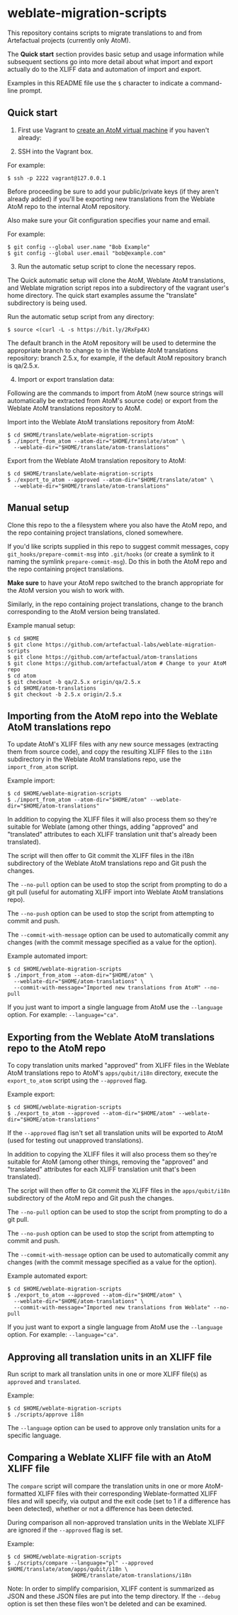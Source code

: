 # weblate-migration-scripts

This repository contains scripts to migrate translations to and from
Artefactual projects (currently only AtoM).

The **Quick start** section provides basic setup and usage information while
subsequent sections go into more detail about what import and export actually
do to the XLIFF data and automation of import and export.

Examples in this README file use the `$` character to indicate a command-line
prompt.


Quick start
-----------

1) First use Vagrant to [create an AtoM virtual machine][1] if you haven't already:

[1]:https://www.accesstomemory.org/en/docs/2.5/dev-manual/env/vagrant/#dev-env-vagrant 

2) SSH into the Vagrant box.

For example:

    $ ssh -p 2222 vagrant@127.0.0.1

Before proceeding be sure to add your public/private keys (if they aren't
already added) if you'll be exporting new translations from the Weblate AtoM
repo to the internal AtoM repository.

Also make sure your Git configuration specifies your name and email.

For example:

    $ git config --global user.name "Bob Example"
    $ git config --global user.email "bob@example.com"

3) Run the automatic setup script to clone the necessary repos.

The Quick automatic setup will clone the AtoM, Weblate AtoM translations, and
Weblate migration script repos into a subdirectory of the vagrant user's  home
directory. The quick start examples assume the "translate" subdirectory is
being used.

Run the automatic setup script from any directory:

    $ source <(curl -L -s https://bit.ly/2RxFp4X)

The default branch in the AtoM repository will be used to determine the
appropriate branch to change to in the Weblate AtoM translations repository:
branch 2.5.x, for example, if the default AtoM repository branch is qa/2.5.x.

4) Import or export translation data:

Following are the commands to import from AtoM (new source strings
will automatically be extracted from AtoM's source code) or export from
the Weblate AtoM translations repository to AtoM.

Import into the Weblate AtoM translations repository from AtoM:

    $ cd $HOME/translate/weblate-migration-scripts
    $ ./import_from_atom --atom-dir="$HOME/translate/atom" \
      --weblate-dir="$HOME/translate/atom-translations"

Export from the Weblate AtoM translation repository to AtoM:

    $ cd $HOME/translate/weblate-migration-scripts 
    $ ./export_to_atom --approved --atom-dir="$HOME/translate/atom" \
      --weblate-dir="$HOME/translate/atom-translations"


Manual setup
------------

Clone this repo to the a filesystem where you also have the AtoM repo, and the
repo containing project translations, cloned somewhere.

If you'd like scripts supplied in this repo to suggest commit messages, copy
`git_hooks/prepare-commit-msg` into `.git/hooks` (or create a symlink to it
naming the symlink `prepare-commit-msg`). Do this in both the AtoM repo and the
repo containing project translations.

**Make sure** to have your AtoM repo switched to the branch appropriate for the
AtoM version you wish to work with.

Similarly, in the repo containing project translations, change to the branch
corresponding to the AtoM version being translated.

Example manual setup:

    $ cd $HOME
    $ git clone https://github.com/artefactual-labs/weblate-migration-scripts
    $ git clone https://github.com/artefactual/atom-translations
    $ git clone https://github.com/artefactual/atom # Change to your AtoM repo
    $ cd atom
    $ git checkout -b qa/2.5.x origin/qa/2.5.x
    $ cd $HOME/atom-translations
    $ git checkout -b 2.5.x origin/2.5.x



Importing from the AtoM repo into the Weblate AtoM translations repo
--------------------------------------------------------------------

To update AtoM's XLIFF files with any new source messages (extracting them from
source code), and copy the resulting XLIFF files to the `i18n` subdirectory in
the Weblate AtoM translations repo, use the `import_from_atom` script.

Example import:

    $ cd $HOME/weblate-migration-scripts
    $ ./import_from_atom --atom-dir="$HOME/atom" --weblate-dir="$HOME/atom-translations"

In addition to copying the XLIFF files it will also process them so they're
suitable for Weblate (among other things, adding "approved" and "translated"
attributes to each XLIFF translation unit that's already been translated).

The script will then offer to Git commit the XLIFF files in the i18n
subdirectory of the Weblate AtoM translations repo and Git push the changes.

The `--no-pull` option can be used to stop the script from prompting to do a
git pull (useful for automating XLIFF import into Weblate AtoM translations
repo).

The `--no-push` option can be used to stop the script from attempting to
commit and push.

The `--commit-with-message` option can be used to automatically commit any
changes (with the commit message specified as a value for the option).

Example automated import:

    $ cd $HOME/weblate-migration-scripts
    $ ./import_from_atom --atom-dir="$HOME/atom" \
      --weblate-dir="$HOME/atom-translations" \
      --commit-with-message="Imported new translations from AtoM" --no-pull

If you just want to import a single language from AtoM use the `--language`
option. For example: `--language="ca"`.


Exporting from the Weblate AtoM translations repo to the AtoM repo
------------------------------------------------------------------

To copy translation units marked "approved" from XLIFF files in the Weblate
AtoM translations repo to AtoM's `apps/qubit/i18n` directory, execute the
`export_to_atom` script using the `--approved` flag.

Example export:

    $ cd $HOME/weblate-migration-scripts 
    $ ./export_to_atom --approved --atom-dir="$HOME/atom" --weblate-dir="$HOME/atom-translations"

If the `--approved` flag isn't set all translation units will be exported to
AtoM (used for testing out unapproved translations).

In addition to copying the XLIFF files it will also process them so they're 
suitable for AtoM (among other things, removing the "approved" and "translated" 
attributes for each XLIFF translation unit that's been translated).

The script will then offer to Git commit the XLIFF files in the
`apps/qubit/i18n` subdirectory of the AtoM repo and Git push the changes.

The `--no-pull` option can be used to stop the script from prompting to do a
git pull.

The `--no-push` option can be used to stop the script from attempting to
commit and push.

The `--commit-with-message` option can be used to automatically commit any
changes (with the commit message specified as a value for the option).

Example automated export:

    $ cd $HOME/weblate-migration-scripts
    $ ./export_to_atom --approved --atom-dir="$HOME/atom" \
      --weblate-dir="$HOME/atom-translations" \
      --commit-with-message="Imported new translations from Weblate" --no-pull

If you just want to export a single language from AtoM use the `--language` 
option. For example: `--language="ca"`.


Approving all translation units in an XLIFF file
------------------------------------------------

Run script to mark all translation units in one or more XLIFF file(s) as `approved`
and `translated`.

Example:

    $ cd $HOME/weblate-migration-scripts
    $ ./scripts/approve i18n

The `--language` option can be used to approve only translation units for a
specific language.


Comparing a Weblate XLIFF file with an AtoM XLIFF file
------------------------------------------------------

The `compare` script will compare the translation units in one or more
AtoM-formatted XLIFF files with their corresponding Weblate-formatted XLIFF
files and will specify, via output and the exit code (set to 1 if a difference
has been detected), whether or not a difference has been detected.

During comparison all non-approved translation units in the Weblate XLIFF are
ignored if the `--approved` flag is set.

Example:

    $ cd $HOME/weblate-migration-scripts
    $ ./scripts/compare --language="pl" --approved $HOME/translate/atom/apps/qubit/i18n \
                        $HOME/translate/atom-translations/i18n

Note: In order to simplify comparision, XLIFF content is summarized as JSON and
these JSON files are put into the temp directory. If the `--debug` option is set
then these files won't be deleted and can be examined.
